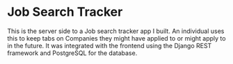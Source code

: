 # Job Search Tracker
This is the server side to a Job search tracker app I built. An individual uses
this to keep tabs on Companies they might have applied to or might apply to in the 
future. It was integrated with the frontend using the Django REST framework and PostgreSQL
for the database.